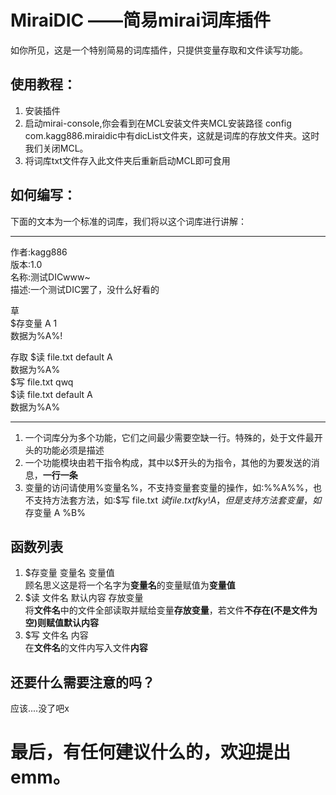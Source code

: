 # MiraiDIC ——简易mirai词库插件

如你所见，这是一个特别简易的词库插件，只提供变量存取和文件读写功能。

## 使用教程：
1. 安装插件  
2. 启动mirai-console,你会看到在MCL安装文件夹MCL安装路径  config  com.kagg886.miraidic中有dicList文件夹，这就是词库的存放文件夹。这时我们关闭MCL。  
3. 将词库txt文件存入此文件夹后重新启动MCL即可食用  

## 如何编写：
下面的文本为一个标准的词库，我们将以这个词库进行讲解：  
***
作者:kagg886  
版本:1.0  
名称:测试DICwww~  
描述:一个测试DIC罢了，没什么好看的  

  
草  
$存变量 A 1  
数据为%A%!  

存取
$读 file.txt default A  
数据为%A%  
$写 file.txt qwq  
$读 file.txt default A  
数据为%A%  
***

1. 一个词库分为多个功能，它们之间最少需要空缺一行。特殊的，处于文件最开头的功能必须是描述  
2. 一个功能模块由若干指令构成，其中以$开头的为指令，其他的为要发送的消息，**一行一条**  
3. 变量的访问请使用%变量名%，不支持变量套变量的操作，如:%%A%%，也不支持方法套方法，如:$写 file.txt $读 file.txt fky! A，但是支持方法套变量，如$存变量 A %B%  

## 函数列表

1. $存变量 变量名 变量值   
顾名思义这是将一个名字为**变量名**的变量赋值为**变量值**  
2. $读 文件名 默认内容 存放变量  
将**文件名**中的文件全部读取并赋给变量**存放变量**，若文件**不存在(不是文件为空)**则赋值**默认内容**  
3. $写 文件名 内容  
在**文件名**的文件内写入文件**内容**  

## 还要什么需要注意的吗？
应该....没了吧x

# 最后，有任何建议什么的，欢迎提出emm。
